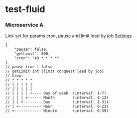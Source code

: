 # test-fluid



### Microservice A
Link set for params cron, pause and limit lead by job [Settings](localhost:8080/setting)
```
{
    "pause": false,
    "getLimit": 500,
    "cron": "43 * * * *"
}
// pause true | false
// getLimit int (limit conquest lead by job)
// Cron:
// * * * * *
// | | | | |
// | | | | |
// | | | | +---- Day of week  (interval: 1-7)
// | | | +------ Month        (interval: 1-12)
// | | +-------- Day          (interval: 1-31)
// | +---------- Hour         (interval: 0-23)
// +------------ Minute       (interval: 0-59)
```
